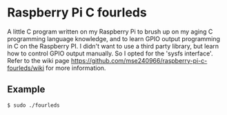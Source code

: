 # Raspberry Pi C fourleds

A little C program written on my Raspberry Pi to brush up on my aging C programming language knowledge, and to learn GPIO output programming in C on the Raspberry PI.  I didn't want to use a third party library, but learn how to control GPIO output manually. So I opted for the 'sysfs interface'. Refer to the wiki page <https://github.com/mse240966/raspberry-pi-c-fourleds/wiki> for more information.

## Example

```bash
$ sudo ./fourleds
```